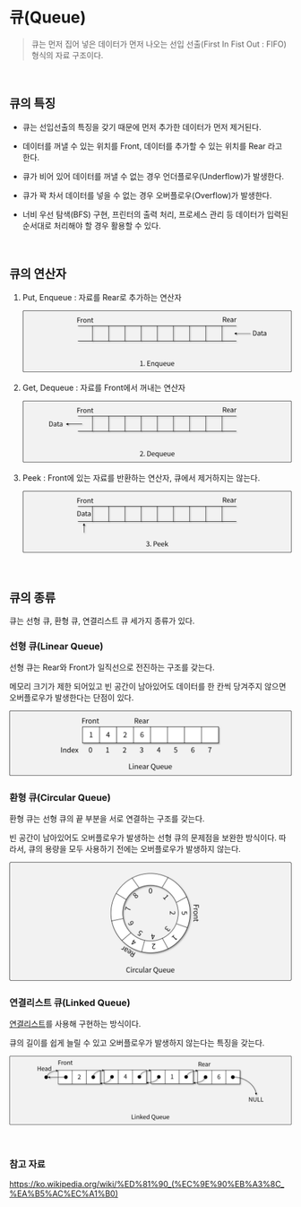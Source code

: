 # 큐(Queue)

> 큐는 먼저 집어 넣은 데이터가 먼저 나오는 선입 선출(First In Fist Out : FIFO) 형식의 자료 구조이다.

<br>

## 큐의 특징

- 큐는 선입선출의 특징을 갖기 때문에 먼저 추가한 데이터가 먼저 제거된다.

- 데이터를 꺼낼 수 있는 위치를 Front, 데이터를 추가할 수 있는 위치를 Rear 라고 한다.

- 큐가 비어 있어 데이터를 꺼낼 수 없는 경우 언더플로우(Underflow)가 발생한다.

- 큐가 꽉 차서 데이터를 넣을 수 없는 경우 오버플로우(Overflow)가 발생한다.

- 너비 우선 탐색(BFS) 구현, 프린터의 출력 처리, 프로세스 관리 등 데이터가 입력된 순서대로 처리해야 할 경우 활용할 수 있다.

<br>

## 큐의 연산자

1. Put, Enqueue : 자료를 Rear로 추가하는 연산자 <br>

   ![Enqueue](https://github.com/chanyDev/TIL/blob/main/img/%EC%9E%90%EB%A3%8C%20%EA%B5%AC%EC%A1%B0/Enqueue.png?raw=true)

2. Get, Dequeue : 자료를 Front에서 꺼내는 연산자 <br>

   ![Dequeue](https://github.com/chanyDev/TIL/blob/main/img/%EC%9E%90%EB%A3%8C%20%EA%B5%AC%EC%A1%B0/Dequeue.png?raw=true)

3. Peek : Front에 있는 자료를 반환하는 연산자, 큐에서 제거하지는 않는다. <br>

   ![Peek](https://github.com/chanyDev/TIL/blob/main/img/%EC%9E%90%EB%A3%8C%20%EA%B5%AC%EC%A1%B0/Peek.png?raw=true)

<br>

## 큐의 종류

큐는 선형 큐, 환형 큐, 연결리스트 큐 세가지 종류가 있다.

### 선형 큐(Linear Queue)

선형 큐는 Rear와 Front가 일직선으로 전진하는 구조를 갖는다.

메모리 크기가 제한 되어있고 빈 공간이 남아있어도 데이터를 한 칸씩 당겨주지 않으면 오버플로우가 발생한다는 단점이 있다.

![선형 큐](https://github.com/chanyDev/TIL/blob/main/img/%EC%9E%90%EB%A3%8C%20%EA%B5%AC%EC%A1%B0/%EC%84%A0%ED%98%95%20%ED%81%90.png?raw=true)

### 환형 큐(Circular Queue)

환형 큐는 선형 큐의 끝 부분을 서로 연결하는 구조를 갖는다.

빈 공간이 남아있어도 오버플로우가 발생하는 선형 큐의 문제점을 보완한 방식이다. 따라서, 큐의 용량을 모두 사용하기 전에는 오버플로우가 발생하지 않는다.

![환형 큐](https://github.com/chanyDev/TIL/blob/main/img/%EC%9E%90%EB%A3%8C%20%EA%B5%AC%EC%A1%B0/%ED%99%98%ED%98%95%20%ED%81%90.png?raw=true)

### 연결리스트 큐(Linked Queue)

[연결리스트](https://github.com/chanyDev/TIL/blob/main/%EC%9E%90%EB%A3%8C%20%EA%B5%AC%EC%A1%B0/%EC%84%A0%ED%98%95%20%EC%9E%90%EB%A3%8C%20%EA%B5%AC%EC%A1%B0/%EC%97%B0%EA%B2%B0%20%EB%A6%AC%EC%8A%A4%ED%8A%B8.md)를 사용해 구현하는 방식이다.

큐의 길이를 쉽게 늘릴 수 있고 오버플로우가 발생하지 않는다는 특징을 갖는다.

![연결리스트 큐](https://github.com/chanyDev/TIL/blob/main/img/%EC%9E%90%EB%A3%8C%20%EA%B5%AC%EC%A1%B0/%EC%97%B0%EA%B2%B0%20%EB%A6%AC%EC%8A%A4%ED%8A%B8%20%ED%81%90.png?raw=true)

<br>

### 참고 자료

https://ko.wikipedia.org/wiki/%ED%81%90_(%EC%9E%90%EB%A3%8C_%EA%B5%AC%EC%A1%B0) <br>
